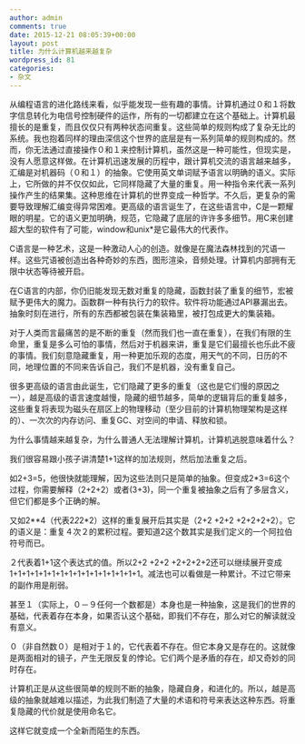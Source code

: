 ```yaml
---
author: admin
comments: true
date: 2015-12-21 08:05:39+00:00
layout: post
title: 为什么计算机越来越复杂
wordpress_id: 81
categories:
- 杂文
---
```


从编程语言的进化路线来看，似乎能发现一些有趣的事情。计算机通过０和１将数字信息转化为电信号控制硬件的运作，所有的一切都建立在这个基础上。计算机最擅长的是重复，而且仅仅只有两种状态间重复。这些简单的规则构成了复杂无比的系统。我也抱着同样的理由深信这个世界的底层是有一系列简单的规则构成的。然而，你无法通过直接操作０和１来控制计算机，虽然这是一种可能性，但现实是，没有人愿意这样做。在计算机迅速发展的历程中，跟计算机交流的语言越来越多，汇编是对机器码（０和１）的抽象。它使用英文单词赋予语言以明确的语义。实际上，它所做的并不仅仅如此，它同样隐藏了大量的重复。用一种指令来代表一系列操作产生的结果集。这种思维在计算机的世界变成一种哲学。不久后，更复杂的需要导致理解汇编变得异常困难。更高级的语言诞生了，在这些语言中，C是一颗耀眼的明星。它的语义更加明确，规范，它隐藏了底层的许许多多细节。用C来创建超大型的软件有了可能，window和unix*是它最伟大的代表作。  

C语言是一种艺术，这是一种激动人心的创造。就像是在魔法森林找到的咒语一样。这些咒语被创造出各种奇妙的东西，图形渲染，音频处理。计算机内部拥有无限中状态等待被开启。  

在C语言的内部，你仍旧能发现无数对重复的隐藏，函数封装了重复的细节，宏被赋予更伟大的魔力。函数群一种有执行力的软件。软件将功能通过API暴漏出去。抽象时刻在进行，所有的东西都被包装在集装箱里，被打包成更大的集装箱。  

对于人类而言最痛苦的是不断的重复（然而我们也一直在重复），在我们有限的生命里，重复是多么可怕的事情，然后对于机器来讲，重复是它们最擅长也乐此不疲的事情。我们刻意隐藏重复，用一种更加乐观的态度，用天气的不同，日历的不同，地理位置的不同来告诉自己，我们不是机器，没有重复自己。   

很多更高级的语言由此诞生，它们隐藏了更多的重复（这也是它们慢的原因之一），越是高级的语言速度越慢，隐藏的细节越多，简单的逻辑背后的重复越多，这些重复将表现为磁头在扇区上的物理移动（至少目前的计算机物理架构是这样的）、一次次的内存访问、重复GC、对空间的申请、释放和锁。   

为什么事情越来越复杂，为什么普通人无法理解计算机，计算机逃脱意味着什么？   

我们很容易跟小孩子讲清楚1+1这样的加法规则，然后加法重复之后。   

如2+3=5，他很快就能理解，因为这些法则只是简单的抽象。但变成2*3=6这个过程，你需要解释（2+2+2）或者(3+3)，同一个重复被抽象之后有了多层含义，但它们都是多个正确的解。  

又如2**4（代表2*2*2*2）这样的重复展开后其实是（2+2 +2+2 +2+2+2+2）。它的语义是：重复４次２的累积过程。要知道2这个数其实是我们定义的一个阿拉伯符号而已。  

２代表着1+1这个表达式的值。所以2+2 +2+2 +2+2+2+2还可以继续展开变成1+1+1+1+1+1+1+1+1+1+1+1+1+1+1+1。减法也可以看做是一种累计。不过它带来的副作用是削弱。  

甚至１（实际上，０－９任何一个数都是）本身也是一种抽象，这是我们的世界的基础，代表着存在本身，如果否认这个基础，即我们不存在，那么对它的解读就没有意义。  


０（非自然数０）是相对于１的，它代表着不存在。但它本身又是存在的。这就像是两面相对的镜子，产生无限反复的悖论。它们两个是矛盾的存在，却又奇妙的同时存在。  

计算机正是从这些很简单的规则不断的抽象，隐藏自身，和进化的。所以，越是高级的抽象就越难以描述，为此我们制造了大量的术语和符号来表达这种东西。将重复隐藏的代价就是使用命名它。  

这样它就变成一个全新而陌生的东西。  
